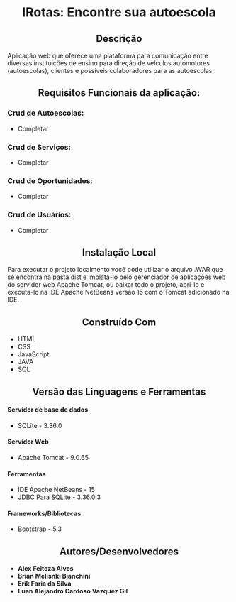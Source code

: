 <h1 align="center"> IRotas: Encontre sua autoescola </h1>

<h2 align="center"> Descrição </h2>

Aplicação web que oferece uma plataforma para comunicação entre diversas instituições de ensino para direção de veículos automotores (autoescolas), clientes e possíveis colaboradores para as autoescolas.

<h2 align="center"> Requisitos Funcionais da aplicação: </h2>

### Crud de Autoescolas:

* Completar

### Crud de Serviços:

* Completar

### Crud de Oportunidades:

* Completar

### Crud de Usuários:

* Completar

<h2 align="center"> Instalação Local </h2>

Para executar o projeto localmento você pode utilizar o arquivo .WAR que se encontra na pasta dist e implata-lo pelo gerenciador de aplicações web do servidor web Apache Tomcat, ou baixar todo o projeto, abri-lo e executa-lo na IDE Apache NetBeans versão 15 com o Tomcat adicionado na IDE.

<h2 align="center"> Construído Com </h2>

* HTML
* CSS
* JavaScript
* JAVA
* SQL

<h2 align="center"> Versão das Linguagens e Ferramentas

#### Servidor de base de dados

* SQLite - 3.36.0

#### Servidor Web

* Apache Tomcat - 9.0.65

#### Ferramentas

* IDE Apache NetBeans - 15
* [JDBC Para SQLite](https://github.com/xerial/sqlite-jdbc/releases) - 3.36.0.3

#### Frameworks/Bibliotecas
* Bootstrap - 5.3

<h2 align="center"> Autores/Desenvolvedores </h2>

* **Alex Feitoza Alves**
* **Brian Melisnki Bianchini**
* **Erik Faria da Silva**
* **Luan Alejandro Cardoso Vazquez Gil**
